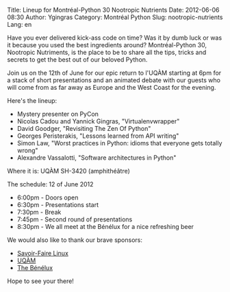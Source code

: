 Title: Lineup for Montréal-Python 30 Nootropic Nutrients
Date: 2012-06-06 08:30
Author: Ygingras
Category: Montréal Python
Slug: nootropic-nutrients
Lang: en

<!--:en-->

Have you ever delivered kick-ass code on time? Was it by dumb luck or
was it because you used the best ingredients around? Montréal-Python 30,
Nootropic Nutriments, is the place to be to share all the tips, tricks
and secrets to get the best out of our beloved Python.

Join us on the 12th of June for our epic return to l'UQÀM starting at
6pm for a stack of short presentations and an animated debate with our
guests who will come from as far away as Europe and the West Coast for
the evening.

Here's the lineup:

-   Mystery presenter on PyCon
-   Nicolas Cadou and Yannick Gingras, "Virtualenvwrapper"
-   David Goodger, "Revisiting The Zen Of Python"
-   Georges Peristerakis, "Lessons learned from API writing"
-   Simon Law, "Worst practices in Python: idioms that everyone gets
    totally wrong"
-   Alexandre Vassalotti, "Software architectures in Python"

Where it is: UQÀM SH-3420 (amphithéâtre)

The schedule: 12 of June 2012

-   6:00pm - Doors open
-   6:30pm - Presentations start
-   7:30pm - Break
-   7:45pm - Second round of presentations
-   8:30pm - We all meet at the Bénélux for a nice refreshing beer

We would also like to thank our brave sponsors:

-   [Savoir-Faire Linux][]
-   [UQÀM][]
-   [The Bénélux][]

Hope to see your there!

  [Savoir-Faire Linux]: http://savoirfairelinux.com
  [UQÀM]: http://uqam.ca
  [The Bénélux]: http://www.brasseriebenelux.com/
